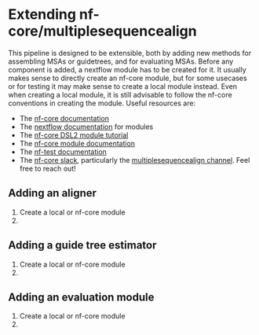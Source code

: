 # Extending nf-core/multiplesequencealign

This pipeline is designed to be extensible, both by adding new methods for assembling MSAs or guidetrees, and for evaluating MSAs.
Before any component is added, a nextflow module has to be created for it.
It usually makes sense to directly create an nf-core module, but for some usecases or for testing it may make sense to create a local module instead.
Even when creating a local module, it is still advisable to follow the nf-core conventions in creating the module.
Useful resources are:
  - The [nf-core documentation](https://nf-co.re/docs/usage/tutorials/nf_core_usage_tutorial)
  - The [nextflow documentation](https://www.nextflow.io/docs/latest/module.html) for modules
  - The [nf-core DSL2 module tutorial](https://nf-co.re/docs/contributing/tutorials/dsl2_modules_tutorial)
  - The [nf-core module documentation](https://nf-co.re/docs/contributing/modules)
  - The [nf-test documentation](https://code.askimed.com/nf-test/docs/getting-started/)
  - The [nf-core slack](https://nf-co.re/join), particularly the [multiplesequencealign channel](https://nfcore.slack.com/archives/C05LZ7EAYGK). Feel free to reach out!

## Adding an aligner
  1. Create a local or nf-core module
  2.

## Adding a guide tree estimator
  1. Create a local or nf-core module
  2.

## Adding an evaluation module

  1. Create a local or nf-core module
  2.



